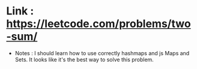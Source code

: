 # Link : https://leetcode.com/problems/two-sum/

- Notes : I should learn how to use correctly hashmaps and js Maps and Sets. It looks like it's the best way to solve this problem.
